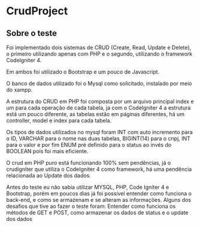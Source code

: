 # CrudProject
<h2>Sobre o teste</h2>
<p>Foi implementado dois sistemas de CRUD (Create, Read, Update e Delete), o primeiro utilizando apenas com PHP e o segundo, utilizando o framework CodeIgniter 4. </p>
<p>Em ambos foi utilizado o Bootstrap e um pouco de Javascript. </p>
<p>O banco de dados utilizado foi o Mysql como solicitado, instalado por meio do xampp. </p>
<p> A estrutura do CRUD em PHP foi composta por um arquivo principal index e um para cada operação de cada tabela, ja com o CodeIgniter 4 a estrutura está um pouco diferente, as tabelas estão em páginas diferentes, há um controller, model e index para cada tabela.</p>
<p> Os tipos de dados utilizados no mysql foram INT com auto incremento para o ID, VARCHAR para o nome nas duas tabelas, BIGINT(14) para o cnpj, INT para o valor e por fim ENUM pré definido para o status ao invés do BOOLEAN pois foi mais eficiente.</p>
<p> O crud em PHP puro está funcionando 100% sem pendências, já o crudigniter que utiliza o CodeIgniter 4 como framework, há uma pendência relacionada ao Update dos dados. </p>
<p> Antes do teste eu não sabia utilizar MYSQL, PHP, Code Igniter 4 e Bootstrap, porém em poucos dias já foi possível entender como funciona o back-end, e como se armazenam e se alteram as informações. Alguns dos desafios que tive ao fazer o teste foram: Entender como funciona os métodos de GET e POST, como armazenar os dados de status e o update dos dados </p>
